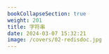 ```yaml
---
bookCollapseSection: true
weight: 201
title: 字符串
date: 2024-03-07 15:32:21
image: /covers/02-redisdoc.jpg
---
```

